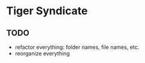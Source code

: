 # Tiger Syndicate

## TODO
* refactor everything: folder names, file names, etc.
* reorganize everything
